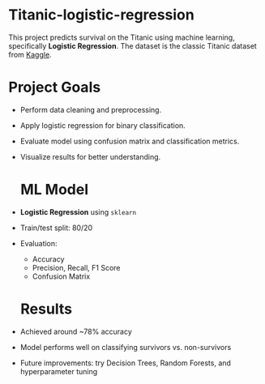 # Titanic-logistic-regression
This project predicts survival on the Titanic using machine learning, specifically **Logistic Regression**. The dataset is the classic Titanic dataset from [Kaggle](https://www.kaggle.com/c/titanic).

# Project Goals

- Perform data cleaning and preprocessing.
- Apply logistic regression for binary classification.
- Evaluate model using confusion matrix and classification metrics.
- Visualize results for better understanding.

  # ML Model

- **Logistic Regression** using `sklearn`
- Train/test split: 80/20
- Evaluation:
  - Accuracy
  - Precision, Recall, F1 Score
  - Confusion Matrix
 
  # Results

- Achieved around ~78% accuracy
- Model performs well on classifying survivors vs. non-survivors
- Future improvements: try Decision Trees, Random Forests, and hyperparameter tuning

